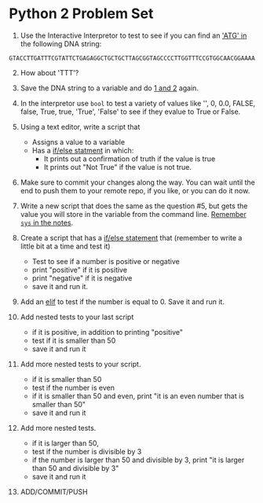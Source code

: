 Python 2 Problem Set
===================

1. Use the Interactive Interpretor to test to see if you can find an ['ATG' in](https://github.com/prog4biol/pfb2018#membership-operators) the following DNA string:

```
GTACCTTGATTTCGTATTCTGAGAGGCTGCTGCTTAGCGGTAGCCCCTTGGTTTCCGTGGCAACGGAAAA
```

2. How about 'TTT'?

3. Save the DNA string to a variable and do [1 and 2](https://github.com/prog4biol/pfb2018#membership-operators) again.

4. In the interpretor use `bool` to test a variety of values like '', 0, 0.0, FALSE, false, True, true, 'True', 'False' to see if they evalue to True or False.

5. Using a text editor, write a script that 
    - Assigns a value to a variable
    - Has a [if/else statment](https://github.com/prog4biol/pfb2018#logic-control-statements) in which:
       - It prints out a confirmation of truth if the value is true
       - It prints out "Not True" if the value is not true. 

6. Make sure to commit your changes along the way. You can wait until the end to push them to your remote repo, if you like, or you can do it now. 

7. Write a new script that does the same as the question #5, but gets the value you will store in the variable from the command line. [Remember `sys` in the notes](pfb2018#command-line-parameters-a-special-built-in-list). 

8. Create a script that has a [if/else statement](https://github.com/prog4biol/pfb2018#if-statement) that (remember to write a little bit at a time and test it)
    - Test to see if a number is positive or negative
    - print "positive" if it is positive
    - print "negative" if it is negative
    - save it and run it.
9. Add an [elif](https://github.com/prog4biol/pfb2018#ifelif) to test if the number is equal to 0. Save it and run it.

10. Add nested tests to your last script
    - if it is positive, in addition to printing "positive"
    - test if it is smaller than 50
    - save it and run it    
            
11. Add more nested tests to your script.
    - if it is smaller than 50
    - test if the number is even
    - if it is smaller than 50 and even, print "it is an even number that is smaller than 50"
    - save it and run it
         
12. Add more nested tests.  
    -  if it is larger than 50,  
    -  test if the number is divisible by 3  
    -  if the number is larger than 50 and divisible by 3, print "it is larger than 50 and divisible by 3"  
    -  save it and run it


13. ADD/COMMIT/PUSH

